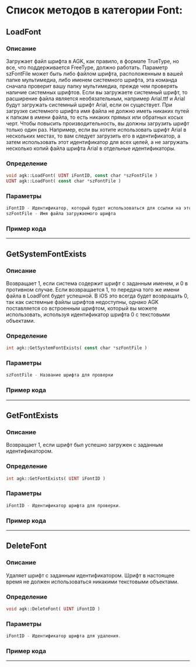 # Список методов в категории Font:
## LoadFont
### Описание
Загружает файл шрифта в AGK, как правило, в формате TrueType, но все, что поддерживается FreeType, должно работать. Параметр szFontFile может быть либо файлом шрифта, расположенным в вашей папке мультимедиа, либо именем системного шрифта, эта команда сначала проверит вашу папку мультимедиа, прежде чем проверять наличие системных шрифтов. Если вы загружаете системный шрифт, то расширение файла является необязательным, например Arial.ttf и Arial будут загружать системный шрифт Arial, если он существует. При загрузке системного шрифта имя файла не должно иметь никаких путей к папкам в имени файла, то есть никаких прямых или обратных косых черт. Чтобы повысить производительность, вы должны загрузить шрифт только один раз. Например, если вы хотите использовать шрифт Arial в нескольких местах, то вам следует загрузить его в идентификатор, а затем использовать этот идентификатор для всех целей, а не загружать несколько копий файла шрифта Arial в отдельные идентификаторы.
### Определение
```php
void agk::LoadFont( UINT iFontID, const char *szFontFile )
UINT agk::LoadFont( const char *szFontFile )
```
### Параметры
```php
iFontID - Идентификатор, который будет использоваться для ссылки на этот шрифт в будущем
szFontFile - Имя файла загружаемого шрифта
```
### Пример кода
---
## GetSystemFontExists
### Описание
Возвращает 1, если система содержит шрифт с заданным именем, и 0 в противном случае. Если возвращается 1, то передача того же имени файла в LoadFont будет успешной. В iOS это всегда будет возвращать 0, так как системные файлы шрифтов недоступны, однако AGK поставляется со встроенным шрифтом, который вы можете использовать, используя идентификатор шрифта 0 с текстовыми объектами.
### Определение
```php
int agk::GetSystemFontExists( const char *szFontFile )
```
### Параметры
```php
szFontFile - Название шрифта для проверки
```
### Пример кода
---
## GetFontExists
### Описание
Возвращает 1, если шрифт был успешно загружен с заданным идентификатором.
### Определение
```php
int agk::GetFontExists( UINT iFontID )
```
### Параметры
```php
iFontID - Идентификатор шрифта для проверки.
```
### Пример кода
---
## DeleteFont
### Описание
Удаляет шрифт с заданным идентификатором. Шрифт в настоящее время не должен использоваться никакими текстовыми объектами.
### Определение
```php
void agk::DeleteFont( UINT iFontID )
```
### Параметры
```php
iFontID - Идентификатор шрифта для удаления.
```
### Пример кода
---